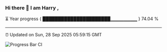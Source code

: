 ### Hi there 👋 I am Harry , 

⏳ Year progress { ██████████████████████▁▁▁▁▁▁▁▁ } 74.04 %

---

⏰ Updated on Sun, 28 Sep 2025 05:59:15 GMT

![Progress Bar CI](https://github.com/duykhang68/duykhang68/workflows/Progress%20Bar%20CI/badge.svg)
